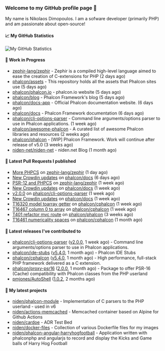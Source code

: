 ### Welcome to my GitHub profile page 👋

My name is Nikolaos Dimopoulos. I am a sofware developer (primarily PHP) and am passionate about open-source!

#### 📈 My GitHub Statistics

![My GitHub Statistics](https://github-readme-stats.vercel.app/api?username=niden&show_icons=true&count_private=true&hide_title=true&theme=transparent)

#### 👷 Work in Progress

- [zephir-lang/zephir](https://github.com/zephir-lang/zephir) - Zephir is a compiled high-level language aimed to ease the creation of C-extensions for PHP (2 days ago)
- [phalcon/assets](https://github.com/phalcon/assets) - This repository holds all the assets that Phalcon sites use (5 days ago)
- [phalcon/phalcon.io](https://github.com/phalcon/phalcon.io) - phalcon.io website (5 days ago)
- [phalcon/blog](https://github.com/phalcon/blog) - Phalcon Framework&#39;s blog (5 days ago)
- [phalcon/docs-app](https://github.com/phalcon/docs-app) - Official Phalcon documentation website. (6 days ago)
- [phalcon/docs](https://github.com/phalcon/docs) - Phalcon Framework documentation (6 days ago)
- [phalcon/cli-options-parser](https://github.com/phalcon/cli-options-parser) - Command line arguments/options parser to use in Phalcon applications. (1 week ago)
- [phalcon/awesome-phalcon](https://github.com/phalcon/awesome-phalcon) - A curated list of awesome Phalcon libraries and resources (2 weeks ago)
- [phalcon/phalcon](https://github.com/phalcon/phalcon) - [WIP] Phalcon Framework. Work will continue after release of v5.0 (3 weeks ago)
- [niden-net/niden-net](https://github.com/niden-net/niden-net) - niden.net Blog (1 month ago)

#### 🔨 Latest Pull Requests I published

- [More PHPCS](https://github.com/zephir-lang/zephir/pull/2421) on [zephir-lang/zephir](https://github.com/zephir-lang/zephir) (1 day ago)
- [New Crowdin updates](https://github.com/phalcon/docs/pull/3171) on [phalcon/docs](https://github.com/phalcon/docs) (6 days ago)
- [PSR-12 and PHPCS](https://github.com/zephir-lang/zephir/pull/2420) on [zephir-lang/zephir](https://github.com/zephir-lang/zephir) (1 week ago)
- [New Crowdin updates](https://github.com/phalcon/docs/pull/3169) on [phalcon/docs](https://github.com/phalcon/docs) (1 week ago)
- [v2.0.0](https://github.com/phalcon/cli-options-parser/pull/21) on [phalcon/cli-options-parser](https://github.com/phalcon/cli-options-parser) (1 week ago)
- [New Crowdin updates](https://github.com/phalcon/docs/pull/3168) on [phalcon/docs](https://github.com/phalcon/docs) (1 week ago)
- [T16320 model toarray getter](https://github.com/phalcon/cphalcon/pull/16469) on [phalcon/cphalcon](https://github.com/phalcon/cphalcon) (1 week ago)
- [T16467 column 0 to array](https://github.com/phalcon/cphalcon/pull/16468) on [phalcon/cphalcon](https://github.com/phalcon/cphalcon) (1 week ago)
- [T401 refactor mvc route](https://github.com/phalcon/phalcon/pull/416) on [phalcon/phalcon](https://github.com/phalcon/phalcon) (3 weeks ago)
- [T16461 numericality spaces](https://github.com/phalcon/cphalcon/pull/16462) on [phalcon/cphalcon](https://github.com/phalcon/cphalcon) (1 month ago)

#### 🔭 Latest releases I've contributed to

- [phalcon/cli-options-parser](https://github.com/phalcon/cli-options-parser) ([v2.0.0](https://github.com/phalcon/cli-options-parser/releases/tag/v2.0.0), 1 week ago) - Command line arguments/options parser to use in Phalcon applications.
- [phalcon/ide-stubs](https://github.com/phalcon/ide-stubs) ([v5.4.0](https://github.com/phalcon/ide-stubs/releases/tag/v5.4.0), 1 month ago) - Phalcon IDE Stubs
- [phalcon/cphalcon](https://github.com/phalcon/cphalcon) ([v5.4.0](https://github.com/phalcon/cphalcon/releases/tag/v5.4.0), 1 month ago) - High performance, full-stack PHP framework delivered as a C extension.
- [phalcon/proxy-psr16](https://github.com/phalcon/proxy-psr16) ([2.0.0](https://github.com/phalcon/proxy-psr16/releases/tag/2.0.0), 1 month ago) - Package to offer PSR-16 (Cache) compatibility with Phalcon classes from the PHP userland
- [pmjones/AutoShell](https://github.com/pmjones/AutoShell) ([1.0.2](https://github.com/pmjones/AutoShell/releases/tag/1.0.2), 2 months ago)

#### 🌱 My latest projects

- [niden/phalcon-module](https://github.com/niden/phalcon-module) - Implementation of C parsers to the PHP userland - used in v6
- [niden/actions-memcached](https://github.com/niden/actions-memcached) - Memcached container based on Alpine for Github Actions
- [niden/cardoe](https://github.com/niden/cardoe) - ADR Test Bed
- [niden/docker-files](https://github.com/niden/docker-files) - Collection of various Dockerfile files for my images
- [niden/phalcon-angular-harryhogfootball](https://github.com/niden/phalcon-angular-harryhogfootball) - Application written with phalconphp and angularjs to record and display the Kicks and Game balls of Harry Hog Football


